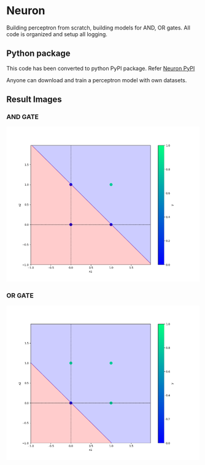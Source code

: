 # Neuron
Building perceptron from scratch, building models for AND, OR gates. All code is organized and setup all logging.

## Python package
This code has been converted to python PyPI package. Refer
[Neuron PyPI](https://pypi.org/project/Neuron-pypi-SivaNagendra-sn/)

Anyone can download and train a perceptron model with own datasets.


## Result Images
### AND GATE
![output Img](plots/and.png)

### OR GATE
![output Img](plots/or.png)